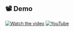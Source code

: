 ## 📽️ Demo

[![Watch the video](https://img.youtube.com/vi/sgjFv-Sf_RY/0.jpg)](https://youtu.be/sgjFv-Sf_RY)
[![YouTube](https://img.shields.io/badge/Watch%20on-YouTube-red?logo=youtube)](https://youtu.be/sgjFv-Sf_RY)
